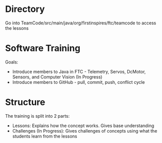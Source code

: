 # Directory
Go into TeamCode/src/main/java/org/firstinspires/ftc/teamcode to access the lessons

# Software Training
Goals:
* Introduce members to Java in FTC - Telemetry, Servos, DcMotor, Sensors, and Computer Vision (In Progress)
* Introduce members to GitHub - pull, commit, push, conflict cycle

# Structure
The training is split into 2 parts:
* Lessons: Explains how the concept works. Gives base understanding
* Challenges (In Progress): Gives challenges of concepts using what the students learn from the lessons
